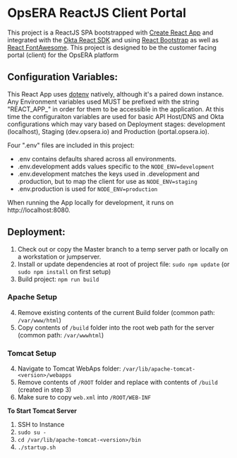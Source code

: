 # OpsERA ReactJS Client Portal

This project is a ReactJS SPA bootstrapped with [Create React App](https://github.com/facebook/create-react-app) and integrated with the 
[Okta React SDK](https://www.npmjs.com/package/@okta/okta-react) and using [React Bootstrap](https://react-bootstrap.github.io) as well as 
[React FontAwesome](https://www.npmjs.com/package/react-fontawesome).  This project is designed to be the customer facing portal (client) 
for the OpsERA platform


## Configuration Variables:
This React App uses [dotenv](https://www.npmjs.com/package/dotenv) natively, although it's a paired down instance.  Any Environment variables 
used MUST be prefixed with the string "REACT_APP_" in order for them to be accessible in the application.  At this time the configuraiton 
variables are used for basic API Host/DNS and Okta configurations which may vary based on Deployment stages: development (localhost), 
Staging (dev.opsera.io) and Production (portal.opsera.io).

Four ".env" files are included in this project:
* .env contains defaults shared across all environments.
* .env.development adds values specific to the `NODE_ENV=development`
* .env.development matches the keys used in .development and .production, but to map the client for use as `NODE_ENV=staging`
* .env.production is used for `NODE_ENV=production`

When running the App locally for development, it runs on http://localhost:8080.

## Deployment:
1. Check out or copy the Master branch to a temp server path or locally on a workstation or jumpserver. 
2. Install or update dependencies at root of project file: `sudo npm update` (or `sudo npm install` on first setup)
3. Build project: `npm run build`

### Apache Setup
4. Remove existing contents of the current Build folder (common path: `/var/www/html`) 
5. Copy contents of `/build` folder into the root web path for the server (common path: `/var/wwwhtml`)

### Tomcat Setup
4. Navigate to Tomcat WebAps folder: `/var/lib/apache-tomcat-<version>/webapps`
5. Remove contents of `/ROOT` folder and replace with contents of `/build` (created in step 3)
6. Make sure to copy `web.xml` into `/ROOT/WEB-INF`

**To Start Tomcat Server**
1. SSH to Instance
2. `sudo su -`
3. `cd /var/lib/apache-tomcat-<version>/bin`
4. `./startup.sh`
